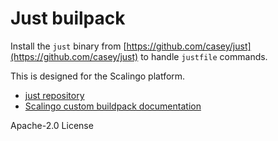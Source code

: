 # Just builpack

Install the `just` binary from [https://github.com/casey/just](https://github.com/casey/just)
to handle `justfile` commands.

This is designed for the Scalingo platform.

- [just repository](https://github.com/casey/just)
- [Scalingo custom buildpack documentation](https://doc.scalingo.com/platform/deployment/buildpacks/custom)

Apache-2.0 License
